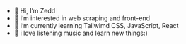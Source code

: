 - 👋 Hi, I’m Zedd
- 👀 I’m interested in web scraping and front-end
- 🌱 I’m currently learning Tailwimd CSS, JavaScript, React
- 🙋 i love listening music and learn new things:)

<!---
Zeddnyx/Zeddnyx is a ✨ special ✨ repository because its `README.md` (this file) appears on your GitHub profile.
You can click the Preview link to take a look at your changes.
--->
